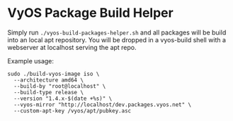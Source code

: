 # VyOS Package Build Helper

Simply run `./vyos-build-packages-helper.sh` and all packages will be build into an local apt repository.
You will be dropped in a vyos-build shell with a webserver at localhost serving the apt repo.

Example usage:

```
sudo ./build-vyos-image iso \
  --architecture amd64 \
  --build-by "root@localhost" \
  --build-type release \
  --version "1.4.x-$(date +%s)" \
  --vyos-mirror "http://localhost/dev.packages.vyos.net" \
  --custom-apt-key /vyos/apt/pubkey.asc
```
